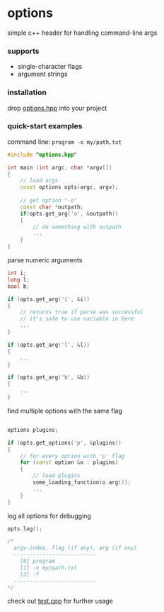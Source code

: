 # options
simple c++ header for handling command-line args

### supports 
- single-character flags
- argument strings

### installation
drop [options.hpp](https://github.com/tadashibashi/options/blob/main/options.hpp) into your project

### quick-start examples

command line: `program -o my/path.txt`
```cpp
#include "options.hpp"

int main (int argc, char *argv[])
{
    // load args
    const options opts(argc, argv);
    
    // get option "-o"
    const char *outpath;
    if(opts.get_arg('o', &outpath))
    {
        // do something with outpath
        ...
    }
}
```
parse numeric arguments
```cpp
int i;
long l;
bool b;

if (opts.get_arg('i', &i))
{
    // returns true if parse was successful
    // it's safe to use variable in here
    ...
}

if (opts.get_arg('l', &l))
{
    ...
}

if (opts.get_arg('b', &b))
{
    ...
}

```

find multiple options with the same flag
```cpp

options plugins;

if (opts.get_options('p', &plugins))
{
    // for every option with 'p' flag
    for (const option &o : plugins)
    {
        // load plugins
        some_loading_function(o.arg());
        ...
    }
}

```

log all options for debugging
```cpp
opts.log();

/*
  argv-index, flag (if any), arg (if any)
  --------------------------
    [0] program
    [1] -o my/path.txt
    [3] -f
  --------------------------
*/
```

check out [test.cpp](https://github.com/tadashibashi/options/blob/main/test.cpp) for further usage
